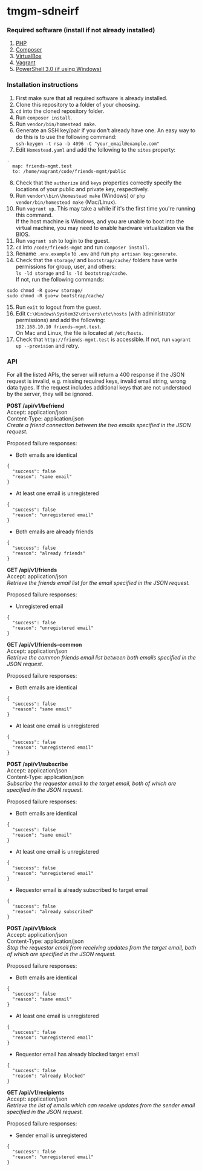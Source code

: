 # tmgm-sdneirf

### Required software (install if not already installed)

1. [PHP](http://php.net/downloads.php)
2. [Composer](https://getcomposer.org/download/)
3. [VirtualBox](https://www.virtualbox.org/wiki/Downloads)
4. [Vagrant](https://www.vagrantup.com/downloads.html)
5. [PowerShell 3.0 (if using Windows)](https://docs.microsoft.com/en-us/skypeforbusiness/set-up-your-computer-for-windows-powershell/download-and-install-windows-powershell-3-0)

### Installation instructions

1. First make sure that all required software is already installed.
2. Clone this repository to a folder of your choosing.
3. `cd` into the cloned repository folder.
4. Run `composer install`.
5. Run `vendor/bin/homestead make`.
6. Generate an SSH key/pair if you don't already have one. An easy way to do this is to use the following command:  
`ssh-keygen -t rsa -b 4096 -C "your_email@example.com"`
7. Edit `Homestead.yaml` and add the following to the `sites` property:
```
-
  map: friends-mgmt.test
  to: /home/vagrant/code/friends-mgmt/public
```
8. Check that the `authorize` and `keys` properties correctly specify the locations of your public and private key, respectively.
9. Run `vendor\\bin\\homestead make` (Windows) or `php vendor/bin/homestead make` (Mac/Linux).
10. Run `vagrant up`. This may take a while if it's the first time you're running this command.  
If the host machine is Windows, and you are unable to boot into the virtual machine, you may need to enable hardware virtualization via the BIOS.
11. Run `vagrant ssh` to login to the guest.
12. `cd` into `/code/friends-mgmt` and run `composer install`.
13. Rename `.env.example` to `.env` and run `php artisan key:generate`.
14. Check that the `storage/` and `bootstrap/cache/` folders have write permissions for group, user, and others:  
`ls -ld storage` and `ls -ld bootstrap/cache`.  
If not, run the following commands:
```
sudo chmod -R guo+w storage/
sudo chmod -R guo+w bootstrap/cache/
```
15. Run `exit` to logout from the guest.
16. Edit `C:\Windows\System32\drivers\etc\hosts` (with administrator permissions) and add the following:  
`192.168.10.10 friends-mgmt.test`.  
On Mac and Linux, the file is located at `/etc/hosts`.
17. Check that `http://friends-mgmt.test` is accessible. If not, run `vagrant up --provision` and retry.

### API

For all the listed APIs, the server will return a 400 response if the JSON request is invalid, e.g. missing required keys, invalid email string, wrong data types. If the request includes additional keys that are not understood by the server, they will be ignored.

**POST /api/v1/befriend**  
Accept: application/json  
Content-Type: application/json  
*Create a friend connection between the two emails specified in the JSON request.*  

Proposed failure responses:
- Both emails are identical
```
{
  "success": false
  "reason": "same email"
}
```
- At least one email is unregistered
```
{
  "success": false
  "reason": "unregistered email"
}
```
- Both emails are already friends
```
{
  "success": false
  "reason": "already friends"
}
```

**GET /api/v1/friends**  
Accept: application/json  
*Retrieve the friends email list for the email specified in the JSON request.*  

Proposed failure responses:
- Unregistered email
```
{
  "success": false
  "reason": "unregistered email"
}
```

**GET /api/v1/friends-common**  
Accept: application/json  
*Retrieve the common friends email list between both emails specified in the JSON request.*  

Proposed failure responses:
- Both emails are identical
```
{
  "success": false
  "reason": "same email"
}
```
- At least one email is unregistered
```
{
  "success": false
  "reason": "unregistered email"
}
```

**POST /api/v1/subscribe**  
Accept: application/json  
Content-Type: application/json  
*Subscribe the requestor email to the target email, both of which are specified in the JSON request.*  

Proposed failure responses:
- Both emails are identical
```
{
  "success": false
  "reason": "same email"
}
```
- At least one email is unregistered
```
{
  "success": false
  "reason": "unregistered email"
}
```
- Requestor email is already subscribed to target email
```
{
  "success": false
  "reason": "already subscribed"
}
```

**POST /api/v1/block**  
Accept: application/json  
Content-Type: application/json  
*Stop the requestor email from receiving updates from the target email, both of which are specified in the JSON request.*  

Proposed failure responses:
- Both emails are identical
```
{
  "success": false
  "reason": "same email"
}
```
- At least one email is unregistered
```
{
  "success": false
  "reason": "unregistered email"
}
```
- Requestor email has already blocked target email
```
{
  "success": false
  "reason": "already blocked"
}
```

**GET /api/v1/recipients**  
Accept: application/json  
*Retrieve the list of emails which can receive updates from the sender email specified in the JSON request.*  

Proposed failure responses:
- Sender email is unregistered
```
{
  "success": false
  "reason": "unregistered email"
}
```
